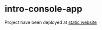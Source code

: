 # intro-console-app

Project have been deployed at [static website](https://sang-dang.github.io/intro-console-app/)
